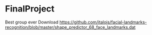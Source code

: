 # FinalProject
Best group ever
Download https://github.com/italojs/facial-landmarks-recognition/blob/master/shape_predictor_68_face_landmarks.dat

